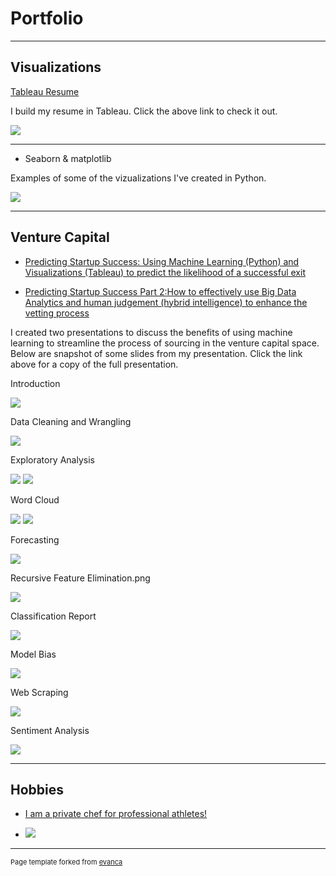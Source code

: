 # Portfolio

---

## Visualizations  

[Tableau Resume](https://public.tableau.com/profile/ayacancode#!/vizhome/Resume_16150534844580/Summary)

I build my resume in Tableau. Click the above link to check it out.

<img src="images/githubio.png?raw=true"/>

---
- Seaborn & matplotlib

Examples of some of the vizualizations I've created in Python.

<img src="images/viz_examples.png?raw=true"/>

---


## Venture Capital

- [Predicting Startup Success: Using Machine Learning (Python) and Visualizations (Tableau) to predict the likelihood of a successful exit](/pdf/Startup_success_pt1_Aya_Spencer.pdf)

- [Predicting Startup Success Part 2:How to effectively use Big Data Analytics and human judgement (hybrid intelligence) to enhance the vetting process](/pdf/Startup_success_part2_Aya_Spencer.pdf)

I created two presentations to discuss the benefits of using machine learning to streamline the process of sourcing in the venture capital space. Below are snapshot of some slides from my presentation. Click the link above for a copy of the full presentation. 

Introduction
 
<img src="images/introduction.png?raw=true"/> 

Data Cleaning and Wrangling

<img src="images/data cleaning and wrangling.png?raw=true"/>

Exploratory Analysis 

<img src="images/exploratory analysis .png?raw=true"/>
<img src="images/exploratory analysis using tableau.png?raw=true"/>

Word Cloud 

<img src="images/word cloud analysis .png?raw=true"/>
<img src="images/word cloud over time.png?raw=true"/>

Forecasting 

<img src="images/forecasting .png?raw=true"/>

Recursive Feature Elimination.png

<img src="images/recursive feature elimination.png?raw=true"/>

Classification Report 

<img src="images/classification report.png?raw=true"/>

Model Bias

<img src="images/model bias.png?raw=true"/>

Web Scraping

<img src="images/web scraping.png?raw=true"/>

Sentiment Analysis  

<img src="images/sentiment analysis.png?raw=true"/>



---

## Hobbies 

- [I am a private chef for professional athletes!](https://www.ayaspencer.com)

- <img src="images/92B0364B-1FA2-4795-9350-94F8FDDA1BC8.jpeg?raw=true"/>


---
<p style="font-size:11px">Page template forked from <a href="https://github.com/evanca/quick-portfolio">evanca</a></p>
<!-- Remove above link if you don't want to attibute -->
